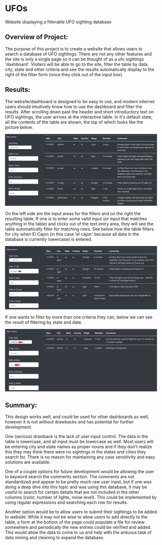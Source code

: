 # UFOs
Website displaying a filterable UFO sighting database

## Overview of Project: 
The purpose of this project is to create a website that allows users to search a database of UFO sightings. There are not any other features and the site is only a single page so it can be thought of as a ufo sightings 'dashboard'. Visiters will be able to go to the site, filter the table by data, city, state and other criteria and see the results automatically display to the right of the filter form (once they click out of the input box).


## Results: 

The website/dashboard is designed to be easy to use, and modern internet users should intuitively know how to use the dashboard and filter the results. After scrolling down past the header and short introductory text on UFO sightings, the user arrives at the interactive table. In it's default state, all the contents of the table are shown, the top of which looks like the picture below.

![default_table](./Resources/default_table.png)

On the left side are the input areas for the filters and on the right the resulting table. If one is to enter some valid input (or input that matches anything in the table) and clicks out of the text entry area, they will see the table automatically filter for matching rows. See below how the table filters for city when El Cajon (in this case 'el cajon' because all data in the database is currently lowercase) is entered.

![default_table](./Resources/city_filter.png)

If one wants to filter by more than one criteria they can, below we can see the result of filtering by state and date.

![default_table](./Resources/date_state_filter.png)


## Summary: 

This design works well, and could be used for other dashboards as well, however it is not without drawbacks and has potential for further development.

One (serious) drawback is the lack of user input control. The data in the table is lowercase, and all input must be lowercase as well. Most users will be entering city and state names as proper nouns and if they don't realize this they may think there were no sightings in the states and cities they search for. There is no reason for maintaining any case sensitivity and easy solutions are available.

One of a couple options for future development would be allowing the user to keyword search the comments section. The comments are not standardized and appear to be pretty much raw user input, but if one was doing a deep dive into this topic and was using this database, it may be useful to search for certain details that are not included in the other columns (color, number of lights, noise level). This could be implemented by using regular expressions and searching each row for results.

Another option would be to allow users to submit their sightings to be added to website. While it may not be wise to allow users to add directly to the table, a form at the bottom of the page could populate a file for review somewhere and periodically the new entries could be verified and added. This would allow the data to come to us and help with the arduous task of data mining and cleaning to expand the database.

